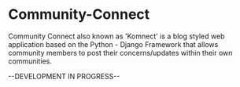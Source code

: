 # Community-Connect
Community Connect also known as 'Komnect' is a blog styled web application based on the Python - Django Framework that allows community members to post their concerns/updates within their own communities.

--DEVELOPMENT IN PROGRESS--
